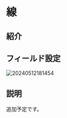 # 線

## 紹介

## フィールド設定

![20240512181454](https://static-docs.nocobase.com/20240512181454.png)

## 説明

追加予定です。

